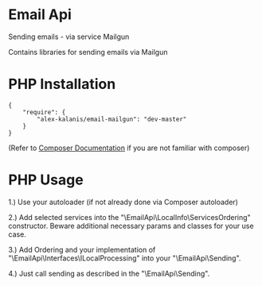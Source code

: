 # Email Api

Sending emails - via service Mailgun 

Contains libraries for sending emails via Mailgun 

# PHP Installation

```
{
    "require": {
        "alex-kalanis/email-mailgun": "dev-master"
    }
}
```

(Refer to [Composer Documentation](https://github.com/composer/composer/blob/master/doc/00-intro.md#introduction) if you are not
familiar with composer)


# PHP Usage

1.) Use your autoloader (if not already done via Composer autoloader)

2.) Add selected services into the "\EmailApi\LocalInfo\ServicesOrdering" constructor. Beware additional necessary params and classes for your use case.

3.) Add Ordering and your implementation of "\EmailApi\Interfaces\ILocalProcessing" into your "\EmailApi\Sending". 

4.) Just call sending as described in the "\EmailApi\Sending".
